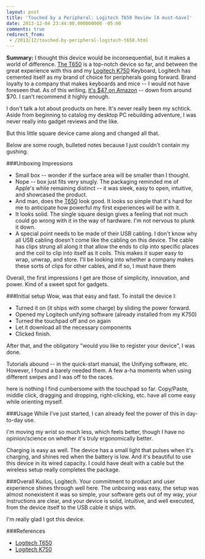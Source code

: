 ```yaml
---
layout: post
title: 'Touched by a Peripheral: Logitech T650 Review [A must-have]'
date: 2013-12-04 23:44:00.000000000 -05:00
comments: true
redirect_from: 
 - /2013/12/touched-by-peripheral-logitech-t650.html
---
```

**Summary:** I thought this device would be inconsequential, but it makes a world of difference. [The T650](http://www.amazon.com/Logitech-Rechargeable-Touchpad-Multi-Touch-Navigation/dp/B0093H4WT6) is a top-notch device so far, and between the great experience with this and my [Logitech K750](http://www.amazon.com/Logitech-Wireless-Solar-Keyboard-K750/dp/B004MF11MU/ref=sr_1_1?s=electronics&amp;ie=UTF8&amp;qid=1386218388&amp;sr=1-1&amp;keywords=k750) Keyboard, Logitech has cemented itself as my brand of choice for peripherals going forward. Brand loyalty to a company that makes keyboards and mice -- I would not have foreseen that. As of this writing, [it's $47 on Amazon](http://www.amazon.com/Logitech-Rechargeable-Touchpad-Multi-Touch-Navigation/dp/B0093H4WT6) -- down from around $70. I can't recommend it highly enough.

I don't talk a lot about products on here. It's never really been my schtick. Aside from beginning to catalog my desktop PC rebuilding adventure, I was never really into gadget reviews and the like.

But this little square device came along and changed all that.

Below are some rough, bulleted notes because I just couldn't contain my gushing.

###Unboxing Impressions
* Small box -- wonder if the surface area will be smaller than I thought.
* Nope -- box just fits very snugly. The packaging reminded me of Apple's while remaining distinct -- it was sleek, easy to open, intuitive, and showcased the product.
* And man, does the [T650](http://www.amazon.com/Logitech-Rechargeable-Touchpad-Multi-Touch-Navigation/dp/B0093H4WT6) look good. It looks so simple that it's hard for me to anticipate how powerful my first experiences will be with it.
* It looks solid. The single square design gives a feeling that not much could go wrong with it in the way of hardware. I'm not nervous to plunk it down.
* A special point needs to be made of their USB cabling. I don't know why all USB cabling doesn't come like the cabling on this device. The cable has clips strung all along it that allow the ends to clip into specific places and the coil to clip into itself as it coils. This makes it super easy to wrap, unwrap, and store. I'll be looking into whether a company makes these sorts of clips for other cables, and if so, I must have them

Overall, the first impressions I get are those of simplicity, innovation, and power. Kind of a sweet spot for gadgets.

###Initial setup
Wow, was that easy and fast. To install the device I:

* Turned it on (it ships with some charge) by sliding the power forward.
* Opened my Logitech unifying software (already installed from my K750)
* Turned the touchpad off and on again
* Let it download all the necessary components
* Clicked finish.

After that, and the obligatory "would you like to register your device", I was done.

Tutorials abound -- in the quick-start manual, the Unifying software, etc. However, I found a barely needed them. A few a-ha moments when using different swipes and I was off to the races.

here is nothing I find cumbersome with the touchpad so far. Copy/Paste, middle click, dragging and dropping, right-clicking, etc. have all come easy while orienting myself.

###Usage
While I've just started, I can already feel the power of this in day-to-day use.

I'm moving my wrist so much less, which feels better, though I have no opinion/science on whether it's truly ergonomically better.

Charging is easy as well. The device has a small light that pulses when it's charging, and shines red when the battery is low. And it's beautiful to use this device in its wired capacity. I could have dealt with a cable but the wireless setup really completes the package.

###Overall
Kudos, Logitech. Your commitment to product and user experience shines through well here. The unboxing was easy, the setup was almost nonexistent it was so simple, your software gets out of my way, your instructions are clear, and your device is solid, intuitive, and well executed, from the device itself to the USB cable it ships with. 

I'm really glad I got this device. 

###References
* [Logitech T650](http://www.amazon.com/Logitech-Rechargeable-Touchpad-Multi-Touch-Navigation/dp/B0093H4WT6) 
* [Logitech K750](http://www.amazon.com/Logitech-Wireless-Solar-Keyboard-K750/dp/B004MF11MU/ref=sr_1_1?s=electronics&amp;ie=UTF8&amp;qid=1386218388&amp;sr=1-1&amp;keywords=k750) 
